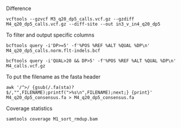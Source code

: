 Difference
```
vcftools --gzvcf M3_q20_dp5_calls.vcf.gz --gzdiff M4_q20_dp5_calls.vcf.gz --diff-site --out in3_v_in4_q20_dp5

```
To filter and output specific columns
```
bcftools query -i'DP>=5' -f'%POS %REF %ALT %QUAL %DP\n' M4_q20_dp5_calls.norm.flt-indels.bcf

bcftools query -i'QUAL>20 && DP>5' -f'%POS %REF %ALT %QUAL %DP\n' M4_calls.vcf.gz
```
To put the filename as the fasta header
```
awk '/^>/ {gsub(/.fa(sta)?$/,"",FILENAME);printf(">%s\n",FILENAME);next;} {print}' M4_q20_dp5_consensus.fa > M4_q20_dp5_consensus.fa
```
Coverage statistics
```
samtools coverage M1_sort_rmdup.bam
```
